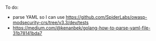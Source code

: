 To do:

* parse YAML so I can use https://github.com/SpiderLabs/owasp-modsecurity-crs/tree/v3.3/dev/tests
* https://medium.com/@kenanbek/golang-how-to-parse-yaml-file-31b78141bda7

